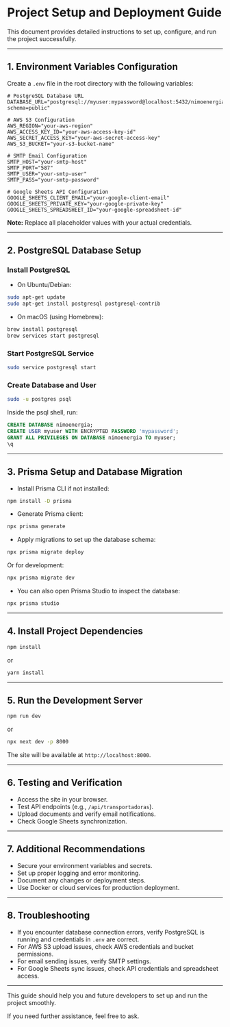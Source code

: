 # Project Setup and Deployment Guide

This document provides detailed instructions to set up, configure, and run the project successfully.

---

## 1. Environment Variables Configuration

Create a `.env` file in the root directory with the following variables:

```env
# PostgreSQL Database URL
DATABASE_URL="postgresql://myuser:mypassword@localhost:5432/nimoenergia?schema=public"

# AWS S3 Configuration
AWS_REGION="your-aws-region"
AWS_ACCESS_KEY_ID="your-aws-access-key-id"
AWS_SECRET_ACCESS_KEY="your-aws-secret-access-key"
AWS_S3_BUCKET="your-s3-bucket-name"

# SMTP Email Configuration
SMTP_HOST="your-smtp-host"
SMTP_PORT="587"
SMTP_USER="your-smtp-user"
SMTP_PASS="your-smtp-password"

# Google Sheets API Configuration
GOOGLE_SHEETS_CLIENT_EMAIL="your-google-client-email"
GOOGLE_SHEETS_PRIVATE_KEY="your-google-private-key"
GOOGLE_SHEETS_SPREADSHEET_ID="your-google-spreadsheet-id"
```

**Note:** Replace all placeholder values with your actual credentials.

---

## 2. PostgreSQL Database Setup

### Install PostgreSQL

- On Ubuntu/Debian:

```bash
sudo apt-get update
sudo apt-get install postgresql postgresql-contrib
```

- On macOS (using Homebrew):

```bash
brew install postgresql
brew services start postgresql
```

### Start PostgreSQL Service

```bash
sudo service postgresql start
```

### Create Database and User

```bash
sudo -u postgres psql
```

Inside the psql shell, run:

```sql
CREATE DATABASE nimoenergia;
CREATE USER myuser WITH ENCRYPTED PASSWORD 'mypassword';
GRANT ALL PRIVILEGES ON DATABASE nimoenergia TO myuser;
\q
```

---

## 3. Prisma Setup and Database Migration

- Install Prisma CLI if not installed:

```bash
npm install -D prisma
```

- Generate Prisma client:

```bash
npx prisma generate
```

- Apply migrations to set up the database schema:

```bash
npx prisma migrate deploy
```

Or for development:

```bash
npx prisma migrate dev
```

- You can also open Prisma Studio to inspect the database:

```bash
npx prisma studio
```

---

## 4. Install Project Dependencies

```bash
npm install
```

or

```bash
yarn install
```

---

## 5. Run the Development Server

```bash
npm run dev
```

or

```bash
npx next dev -p 8000
```

The site will be available at `http://localhost:8000`.

---

## 6. Testing and Verification

- Access the site in your browser.
- Test API endpoints (e.g., `/api/transportadoras`).
- Upload documents and verify email notifications.
- Check Google Sheets synchronization.

---

## 7. Additional Recommendations

- Secure your environment variables and secrets.
- Set up proper logging and error monitoring.
- Document any changes or deployment steps.
- Use Docker or cloud services for production deployment.

---

## 8. Troubleshooting

- If you encounter database connection errors, verify PostgreSQL is running and credentials in `.env` are correct.
- For AWS S3 upload issues, check AWS credentials and bucket permissions.
- For email sending issues, verify SMTP settings.
- For Google Sheets sync issues, check API credentials and spreadsheet access.

---

This guide should help you and future developers to set up and run the project smoothly.

If you need further assistance, feel free to ask.
